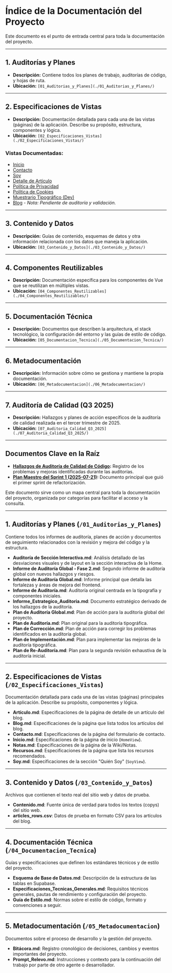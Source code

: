 # Índice de la Documentación del Proyecto

Este documento es el punto de entrada central para toda la documentación del proyecto.

---

## 1. Auditorías y Planes

*   **Descripción:** Contiene todos los planes de trabajo, auditorías de código, y hojas de ruta.
*   **Ubicación:** `[01_Auditorias_y_Planes](./01_Auditorias_y_Planes/)`

---

## 2. Especificaciones de Vistas

*   **Descripción:** Documentación detallada para cada una de las vistas (páginas) de la aplicación. Describe su propósito, estructura, componentes y lógica.
*   **Ubicación:** `[02_Especificaciones_Vistas](./02_Especificaciones_Vistas/)`

### Vistas Documentadas:
*   [Inicio](./02_Especificaciones_Vistas/Inicio.md)
*   [Contacto](./02_Especificaciones_Vistas/Contacto.md)
*   [Soy](./02_Especificaciones_Vistas/Soy.md)
*   [Detalle de Artículo](./02_Especificaciones_Vistas/Artículo.md)
*   [Política de Privacidad](./02_Especificaciones_Vistas/Politica_de_Privacidad.md)
*   [Política de Cookies](./02_Especificaciones_Vistas/Politica_de_Cookies.md)
*   [Muestrario Tipográfico (Dev)](./02_Especificaciones_Vistas/Muestrario_Tipografico.md)
*   [Blog](./02_Especificaciones_Vistas/Blog.md) - *Nota: Pendiente de auditoría y validación.*

---

## 3. Contenido y Datos

*   **Descripción:** Guías de contenido, esquemas de datos y otra información relacionada con los datos que maneja la aplicación.
*   **Ubicación:** `[03_Contenido_y_Datos](./03_Contenido_y_Datos/)`

---

## 4. Componentes Reutilizables

*   **Descripción:** Documentación específica para los componentes de Vue que se reutilizan en múltiples vistas.
*   **Ubicación:** `[04_Componentes_Reutilizables](./04_Componentes_Reutilizables/)`

---

## 5. Documentación Técnica

*   **Descripción:** Documentos que describen la arquitectura, el stack tecnológico, la configuración del entorno y las guías de estilo de código.
*   **Ubicación:** `[05_Documentacion_Tecnica](./05_Documentacion_Tecnica/)`

---

## 6. Metadocumentación

*   **Descripción:** Información sobre cómo se gestiona y mantiene la propia documentación.
*   **Ubicación:** `[06_Metadocumentacion](./06_Metadocumentacion/)`

---

## 7. Auditoría de Calidad (Q3 2025)

*   **Descripción:** Hallazgos y planes de acción específicos de la auditoría de calidad realizada en el tercer trimestre de 2025.
*   **Ubicación:** `[07_Auditoria_Calidad_Q3_2025](./07_Auditoria_Calidad_Q3_2025/)`

---

## Documentos Clave en la Raíz

*   **[Hallazgos de Auditoría de Calidad de Código](./Hallazgos_Auditoria_Calidad_Codigo.md):** Registro de los problemas y mejoras identificadas durante las auditorías.
*   **[Plan Maestro del Sprint 1 (2025-07-21)](./Sprint_1_2025-07-21_Plan_Maestro.md):** Documento principal que guió el primer sprint de refactorización.

Este documento sirve como un mapa central para toda la documentación del proyecto, organizada por categorías para facilitar el acceso y la consulta.

---

## 1. Auditorías y Planes (`/01_Auditorias_y_Planes`)

Contiene todos los informes de auditoría, planes de acción y documentos de seguimiento relacionados con la revisión y mejora del código y la estructura.

- **Auditoría de Sección Interactiva.md**: Análisis detallado de las desviaciones visuales y de layout en la sección interactiva de la Home.
- **Informe de Auditoría Global - Fase 2.md**: Segundo informe de auditoría global con nuevos hallazgos y riesgos.
- **Informe de Auditoría Global.md**: Informe principal que detalla las fortalezas y áreas de mejora del frontend.
- **Informe de Auditoría.md**: Auditoría original centrada en la tipografía y componentes iniciales.
- **Informe_Estrategico_Auditoria.md**: Documento estratégico derivado de los hallazgos de la auditoría.
- **Plan de Auditoría Global.md**: Plan de acción para la auditoría global del proyecto.
- **Plan de Auditoría.md**: Plan original para la auditoría tipográfica.
- **Plan de Corrección.md**: Plan de acción para corregir los problemas identificados en la auditoría global.
- **Plan de Implementación.md**: Plan para implementar las mejoras de la auditoría tipográfica.
- **Plan de Re-Auditoría.md**: Plan para la segunda revisión exhaustiva de la auditoría inicial.

---

## 2. Especificaciones de Vistas (`/02_Especificaciones_Vistas`)

Documentación detallada para cada una de las vistas (páginas) principales de la aplicación. Describe su propósito, componentes y lógica.

- **Artículo.md**: Especificaciones de la página de detalle de un artículo del blog.
- **Blog.md**: Especificaciones de la página que lista todos los artículos del blog.
- **Contacto.md**: Especificaciones de la página del formulario de contacto.
- **Inicio.md**: Especificaciones de la página de inicio (`HomeView`).
- **Notas.md**: Especificaciones de la página de la Wiki/Notas.
- **Recursos.md**: Especificaciones de la página que lista los recursos recomendados.
- **Soy.md**: Especificaciones de la sección "Quién Soy" (`SoyView`).

---

## 3. Contenido y Datos (`/03_Contenido_y_Datos`)

Archivos que contienen el texto real del sitio web y datos de prueba.

- **Contenido.md**: Fuente única de verdad para todos los textos (copys) del sitio web.
- **articles_rows.csv**: Datos de prueba en formato CSV para los artículos del blog.

---

## 4. Documentación Técnica (`/04_Documentacion_Tecnica`)

Guías y especificaciones que definen los estándares técnicos y de estilo del proyecto.

- **Esquema de Base de Datos.md**: Descripción de la estructura de las tablas en Supabase.
- **Especificaciones_Tecnicas_Generales.md**: Requisitos técnicos generales, pautas de rendimiento y configuración del proyecto.
- **Guía de Estilo.md**: Normas sobre el estilo de código, formato y convenciones a seguir.

---

## 5. Metadocumentación (`/05_Metadocumentacion`)

Documentos sobre el proceso de desarrollo y la gestión del proyecto.

- **Bitácora.md**: Registro cronológico de decisiones, cambios y eventos importantes del proyecto.
- **Prompt_Relevo.md**: Instrucciones y contexto para la continuación del trabajo por parte de otro agente o desarrollador.

